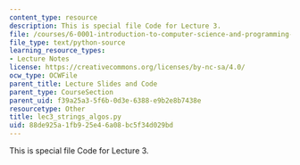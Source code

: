 ```yaml
---
content_type: resource
description: This is special file Code for Lecture 3.
file: /courses/6-0001-introduction-to-computer-science-and-programming-in-python-fall-2016/88de925a1fb925e46a08bc5f34d029bd_lec3_strings_algos.py
file_type: text/python-source
learning_resource_types:
- Lecture Notes
license: https://creativecommons.org/licenses/by-nc-sa/4.0/
ocw_type: OCWFile
parent_title: Lecture Slides and Code
parent_type: CourseSection
parent_uid: f39a25a3-5f6b-0d3e-6388-e9b2e8b7438e
resourcetype: Other
title: lec3_strings_algos.py
uid: 88de925a-1fb9-25e4-6a08-bc5f34d029bd
---
```

This is special file Code for Lecture 3.